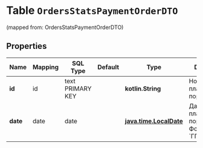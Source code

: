 
# Table `OrdersStatsPaymentOrderDTO`
(mapped from: OrdersStatsPaymentOrderDTO)

## Properties
Name | Mapping | SQL Type | Default | Type | Description | Notes
---- | ------- | -------- | ------- | ---- | ----------- | -----
**id** | id | text PRIMARY KEY |  | **kotlin.String** | Номер платежного поручения. |  [optional]
**date** | date | date |  | [**java.time.LocalDate**](java.time.LocalDate.md) | Дата платежного поручения.  Формат даты: &#x60;ГГГГ‑ММ‑ДД&#x60;.  |  [optional]




